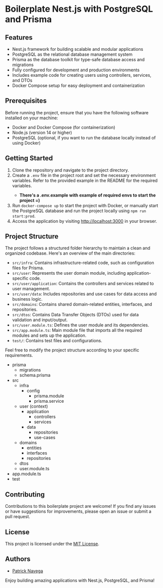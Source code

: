 <!DOCTYPE html>
<body>
  <h1>Boilerplate Nest.js with PostgreSQL and Prisma</h1>
  <h2>Features</h2>
  <ul>
    <li>Nest.js framework for building scalable and modular applications</li>
    <li>PostgreSQL as the relational database management system</li>
    <li>Prisma as the database toolkit for type-safe database access and migrations</li>
    <li>Fully configured for development and production environments</li>
    <li>Includes example code for creating users using controllers, services, and DTOs</li>
    <li>Docker Compose setup for easy deployment and containerization</li>
  </ul>
  <h2>Prerequisites</h2>
  <p>Before running the project, ensure that you have the following software installed on your machine:</p>
  <ul>
    <li>Docker and Docker Compose (for containerization)</li>
    <li>Node.js (version 14 or higher)</li>
    <li>PostgreSQL (optional, if you want to run the database locally instead of using Docker)</li>
  </ul>
  <h2>Getting Started</h2>
  <ol>
    <li>Clone the repository and navigate to the project directory.</li>
    <li>Create a <code>.env</code> file in the project root and set the necessary environment variables. Refer to the provided example in the README for the required variables.</li>
    <ul>
        <li><strong>There's a .env.example with example of required envs to start the project =)</strong></li>
    </ul>
    <li>Run <code>docker-compose up</code> to start the project with Docker, or manually start the PostgreSQL database and run the project locally using <code>npm run start:prod</code>.</li>
    <li>Access the application by visiting <a href="http://localhost:3000">http://localhost:3000</a> in your browser.</li>
  </ol>
  <h2>Project Structure</h2>
  <p>The project follows a structured folder hierarchy to maintain a clean and organized codebase. Here's an overview of the main directories:</p>
  <ul>
    <li><code>src/infra</code>: Contains infrastructure-related code, such as configuration files for Prisma.</li>
    <li><code>src/user</code>: Represents the user domain module, including application-specific code.</li>
    <li><code>src/user/application</code>: Contains the controllers and services related to user management.</li>
    <li><code>src/user/data</code>: Includes repositories and use cases for data access and business logic.</li>
    <li><code>src/domains</code>: Contains shared domain-related entities, interfaces, and repositories.</li>
    <li><code>src/dtos</code>: Contains Data Transfer Objects (DTOs) used for data validation and input/output.</li>
    <li><code>src/user.module.ts</code>: Defines the user module and its dependencies.</li>
    <li><code>src/app.module.ts</code>: Main module file that imports all the required modules and sets up the application.</li>
    <li><code>test/</code>: Contains test files and configurations.</li>
  </ul>
  <p>Feel free to modify the project structure according to your specific requirements.</p>

<ul>
  <li>prisma
    <ul>
      <li>migrations</li>
      <li>schema.prisma</li>
    </ul>
  </li>
  <li>src
    <ul>
      <li>infra
        <ul>
          <li>config
            <ul>
              <li>prisma.module</li>
              <li>prisma.service</li>
            </ul>
          </li>
        </ul>
      </li>
      <li>user (context)
        <ul>
          <li>application
            <ul>
              <li>controllers</li>
              <li>services</li>
            </ul>
          </li>
          <li>data
            <ul>
              <li>repositories</li>
              <li>use-cases</li>
            </ul>
          </li>
        </ul>
      </li>
      <li>domains
        <ul>
          <li>entities</li>
          <li>interfaces</li>
          <li>repositories</li>
        </ul>
      </li>
      <li>dtos</li>
      <li>user.module.ts</li>
    </ul>
  </li>
  <li>app.module.ts</li>
  <li>test</li>
</ul>
  <h2>Contributing</h2>
  <p>Contributions to this boilerplate project are welcome! If you find any issues or have suggestions for improvements, please open an issue or submit a pull request.</p>
  <h2>License</h2>
  <p>This project is licensed under the <a href="LICENSE">MIT License</a>.</p>
  <h2>Authors</h2>
  <ul>
    <li><a href="https://github.com/Hkur96">Patrick Navega</a></li>
  </ul>
  <p>Enjoy building amazing applications with Nest.js, PostgreSQL, and Prisma!</p>
</body>
</html>